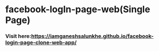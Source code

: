 # facebook-logIn-page-web(Single Page)

### Visit here:https://iamganeshsalunkhe.github.io/facebook-login-page-clone-web-app/
